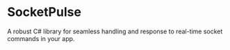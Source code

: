 # SocketPulse
A robust C# library for seamless handling and response to real-time socket commands in your app.
